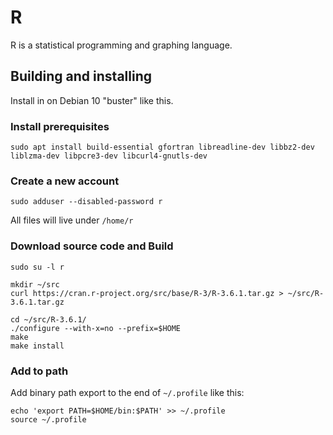 # R

R is a statistical programming and graphing language.

## Building and installing

Install in on Debian 10 "buster" like this.

### Install prerequisites
```
sudo apt install build-essential gfortran libreadline-dev libbz2-dev liblzma-dev libpcre3-dev libcurl4-gnutls-dev
```

### Create a new account
```
sudo adduser --disabled-password r
```
All files will live under `/home/r`

### Download source code and Build
```
sudo su -l r

mkdir ~/src
curl https://cran.r-project.org/src/base/R-3/R-3.6.1.tar.gz > ~/src/R-3.6.1.tar.gz

cd ~/src/R-3.6.1/
./configure --with-x=no --prefix=$HOME
make
make install
```

### Add to path

Add binary path export to the end of `~/.profile` like this:

```
echo 'export PATH=$HOME/bin:$PATH' >> ~/.profile
source ~/.profile
```
